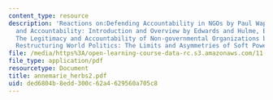 ```yaml
---
content_type: resource
description: 'Reactions on:Defending Accountability in NGOs by Paul Wapner, NGO Performance
  and Accountability: Introduction and Overview by Edwards and Hulme, By What Authority?
  The Legitimacy and Accountability of Non-governmental Organizations by Slim, and
  Restructuring World Politics: The Limits and Asymmetries of Soft Power by Sikkink.'
file: /media/https%3A/open-learning-course-data-rc.s3.amazonaws.com/11-363-civil-society-and-the-environment-spring-2005/ded6804b8edd300c62a4629560a705c8_annemarie_herbs2.pdf
file_type: application/pdf
resourcetype: Document
title: annemarie_herbs2.pdf
uid: ded6804b-8edd-300c-62a4-629560a705c8
---
```

